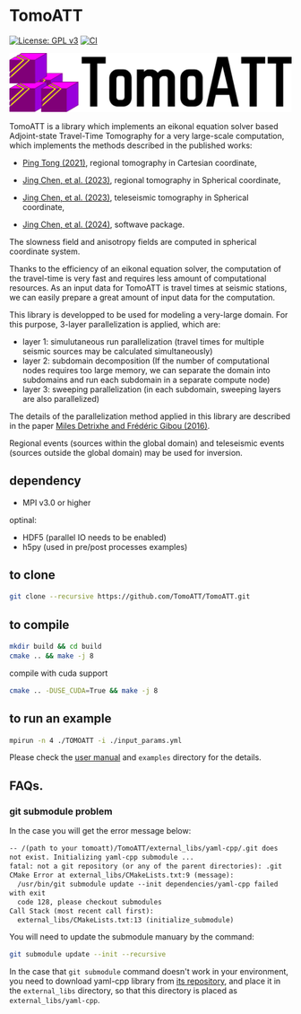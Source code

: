 # TomoATT 

[![License: GPL v3](https://img.shields.io/badge/License-GPL%20v3-blue.svg)](LICENSE)
[![CI](https://github.com/mnagaso/TomoATT/actions/workflows/CI.yml/badge.svg?branch=main)](https://github.com/mnagaso/TomoATT/actions/workflows/CI.yml)


![logo](docs/logo/TomoATT_logo_2.png)

TomoATT is a library which implements an eikonal equation solver based Adjoint-state Travel-Time Tomography for a very large-scale computation, which implements the methods described in the published works:

- [Ping Tong (2021)](https://doi.org/10.1029/2021JB021818), regional tomography in Cartesian coordinate,

- [Jing Chen, et al. (2023)](https://doi.org/10.1093/gji/ggad093), regional tomography in Spherical coordinate,

- [Jing Chen, et al. (2023)](https://doi.org/10.1029/2023JB027348), teleseismic tomography in Spherical coordinate,

- [Jing Chen, et al. (2024)](https://doi.org/10.48550/arXiv.2412.00031), softwave package.


The slowness field and anisotropy fields are computed in spherical coordinate system.

Thanks to the efficiency of an eikonal equation solver, the computation of the travel-time is very fast and requires less amount of computational resources.
As an input data for TomoATT is travel times at seismic stations, we can easily prepare a great amount of input data for the computation.

This library is developped to be used for modeling a very-large domain. For this purpose, 3-layer parallelization is applied, which are:
- layer 1: simulutaneous run parallelization (travel times for multiple seismic sources may be calculated simultaneously)
- layer 2: subdomain decomposition (If the number of computational nodes requires too large memory, we can separate the domain into subdomains and run each subdomain in a separate compute node)
- layer 3: sweeping parallelization (in each subdomain, sweeping layers are also parallelized)

The details of the parallelization method applied in this library are described in the paper [Miles Detrixhe and Frédéric Gibou (2016)](https://doi.org/10.1016/j.jcp.2016.06.023).

Regional events (sources within the global domain) and teleseismic events (sources outside the global domain) may be used for inversion.


## dependency
- MPI v3.0 or higher  

optinal:
- HDF5 (parallel IO needs to be enabled)
- h5py (used in pre/post processes examples)

## to clone
``` bash
git clone --recursive https://github.com/TomoATT/TomoATT.git
```

## to compile
``` bash
mkdir build && cd build
cmake .. && make -j 8
```

compile with cuda support
``` bash
cmake .. -DUSE_CUDA=True && make -j 8
``` 

## to run an example
``` bash
mpirun -n 4 ./TOMOATT -i ./input_params.yml
```
Please check the [user manual](./docs/manual/index.md) and `examples` directory for the details.


## FAQs.
### git submodule problem
In the case you will get the error message below:
``` text
-- /(path to your tomoatt)/TomoATT/external_libs/yaml-cpp/.git does not exist. Initializing yaml-cpp submodule ...
fatal: not a git repository (or any of the parent directories): .git
CMake Error at external_libs/CMakeLists.txt:9 (message):
  /usr/bin/git submodule update --init dependencies/yaml-cpp failed with exit
  code 128, please checkout submodules
Call Stack (most recent call first):
  external_libs/CMakeLists.txt:13 (initialize_submodule)
```

You will need to update the submodule manuary by the command:
``` bash
git submodule update --init --recursive
```

In the case that `git submodule` command doesn't work in your environment, you need to download yaml-cpp library from [its repository](https://github.com/jbeder/yaml-cpp), and place it in the `external_libs` directory,
so that this directory is placed as `external_libs/yaml-cpp`.
